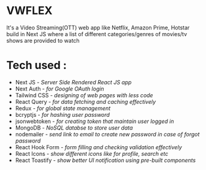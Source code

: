 # VWFLEX

<p>It's a Video Streaming(OTT) web app like Netflix, Amazon Prime, Hotstar build in Next JS where a list of different categories/genres of movies/tv shows are provided to watch</p>

<h1>Tech used : </h1>
<ul>
<li>Next JS - <i>Server Side Rendered React JS app</i></li>
<li>Next Auth - <i>for Google OAuth login</i></li>
<li>Tailwind CSS - <i>designing of web pages with less code</i></li>
<li>React Query - <i>for data fetching and caching effectively</i></li>
<li>Redux - <i>for global state management</i></li>
<li>bcryptjs - <i>for hashing user password</i></li>
<li>jsonwebtoken - <i>for creating token that maintain user logged in</i></li>
<li>MongoDB - <i>NoSQL databse to store user data</i></li>
<li>nodemailer - <i>send link to email to create new password in case of forgot password</i></li>
<li>React Hook Form - <i>form filling and checking validation effectively</i></li>
<li>React Icons - <i>show different icons like for profile, search etc</i></li>
<li>React Toastify - <i>show better UI notification using pre-built components</i></li>
</ul>
